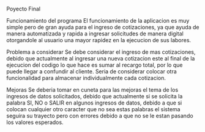 Poyecto Final

Funcionamiento del programa
El funcionamiento de la aplicacion es muy simple pero de gran ayuda para el ingreso de cotizaciones, ya que ayuda de manera automatizada y rapida a ingresar solicitudes de manera digital otorgandole al usuario una mayor rapidez en la ejecucion de sus labores.

Problema a considerar
Se debe considerar el ingreso de mas cotizaciones, debido que actualmente al ingresar una nueva cotizacion este al final de la ejecucion del codigo lo que hace es sumar al recargo total, por lo que puede llegar a confundir al cliente. Seria de considerar colocar otra funcionalidad para almacenar individualmente cada cotizacion.

Mejoras
Se deberia tomar en cuneta para las mejoras el tema de los ingresos de datos solicitados, debido que actualmente si se solicita la palabra SI, NO o SALIR en algunos ingresos de datos, debido a que si colocan cualquier otro caracter que no sea estas palabras el sistema seguira su trayecto pero con errores debido a que no se le estan pasando los valores esperados.


